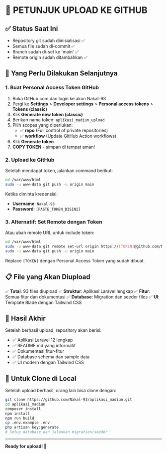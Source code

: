 # 🚀 PETUNJUK UPLOAD KE GITHUB

## ✅ Status Saat Ini
- Repository git sudah diinisialisasi ✅
- Semua file sudah di-commit ✅
- Branch sudah di-set ke 'main' ✅
- Remote origin sudah ditambahkan ✅

## 🔑 Yang Perlu Dilakukan Selanjutnya

### 1. Buat Personal Access Token GitHub
1. Buka GitHub.com dan login ke akun Nakal-93
2. Pergi ke **Settings** > **Developer settings** > **Personal access tokens** > **Tokens (classic)**
3. Klik **Generate new token (classic)**
4. Berikan nama token: `aplikasi_madiun_upload`
5. Pilih scopes yang diperlukan:
   - ✅ **repo** (Full control of private repositories)
   - ✅ **workflow** (Update GitHub Action workflows)
6. Klik **Generate token**
7. **COPY TOKEN** - simpan di tempat aman!

### 2. Upload ke GitHub
Setelah mendapat token, jalankan command berikut:

```bash
cd /var/www/html
sudo -u www-data git push -u origin main
```

Ketika diminta kredensial:
- **Username**: `Nakal-93`
- **Password**: `[PASTE_TOKEN_DISINI]`

### 3. Alternatif: Set Remote dengan Token
Atau ubah remote URL untuk include token:

```bash
cd /var/www/html
sudo -u www-data git remote set-url origin https://[TOKEN]@github.com/Nakal-93/aplikasi_madiun.git
sudo -u www-data git push -u origin main
```

Replace `[TOKEN]` dengan Personal Access Token yang sudah dibuat.

## 📋 File yang Akan Diupload

✅ **Total**: 93 files diupload
✅ **Struktur**: Aplikasi Laravel lengkap
✅ **Fitur**: Semua fitur dan dokumentasi
✅ **Database**: Migration dan seeder files
✅ **UI**: Template Blade dengan Tailwind CSS

## 🎯 Hasil Akhir

Setelah berhasil upload, repository akan berisi:
- ✅ Aplikasi Laravel 12 lengkap
- ✅ README.md yang informatif
- ✅ Dokumentasi fitur-fitur
- ✅ Database schema dan sample data
- ✅ UI modern dengan Tailwind CSS

## 🔧 Untuk Clone di Local

Setelah upload berhasil, orang lain bisa clone dengan:

```bash
git clone https://github.com/Nakal-93/aplikasi_madiun.git
cd aplikasi_madiun
composer install
npm install
npm run build
cp .env.example .env
php artisan key:generate
# Setup database dan jalankan migration/seeder
```

---

**Ready for upload! 🚀**
